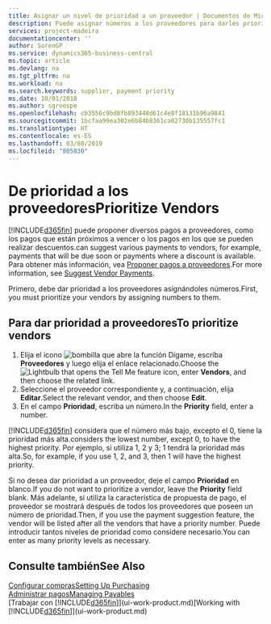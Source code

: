 ```yaml
---
title: Asignar un nivel de prioridad a un proveedor | Documentos de Microsoft
description: Puede asignar números a los proveedores para darles prioridad y facilitar las sugerencias de pago en Business Central.
services: project-madeira
documentationcenter: ''
author: SorenGP
ms.service: dynamics365-business-central
ms.topic: article
ms.devlang: na
ms.tgt_pltfrm: na
ms.workload: na
ms.search.keywords: supplier, payment priority
ms.date: 10/01/2018
ms.author: sgroespe
ms.openlocfilehash: cb3556c9bd8fb893448d61c4e8f18131b96a9841
ms.sourcegitcommit: 1bcfaa99ea302e6b84b8361ca02730b135557fc1
ms.translationtype: HT
ms.contentlocale: es-ES
ms.lasthandoff: 03/08/2019
ms.locfileid: "805830"
---
```

# <a name="prioritize-vendors"></a><span data-ttu-id="0212a-103">De prioridad a los proveedores</span><span class="sxs-lookup"><span data-stu-id="0212a-103">Prioritize Vendors</span></span>
[!INCLUDE[d365fin](includes/d365fin_md.md)] <span data-ttu-id="0212a-104">puede proponer diversos pagos a proveedores, como los pagos que están próximos a vencer o los pagos en los que se pueden realizar descuentos.</span><span class="sxs-lookup"><span data-stu-id="0212a-104">can suggest various payments to vendors, for example, payments that will be due soon or payments where a discount is available.</span></span> <span data-ttu-id="0212a-105">Para obtener más información, vea [Proponer pagos a proveedores](payables-how-suggest-vendor-payments.md).</span><span class="sxs-lookup"><span data-stu-id="0212a-105">For more information, see [Suggest Vendor Payments](payables-how-suggest-vendor-payments.md).</span></span>

<span data-ttu-id="0212a-106">Primero, debe dar prioridad a los proveedores asignándoles números.</span><span class="sxs-lookup"><span data-stu-id="0212a-106">First, you must prioritize your vendors by assigning numbers to them.</span></span>

## <a name="to-prioritize-vendors"></a><span data-ttu-id="0212a-107">Para dar prioridad a proveedores</span><span class="sxs-lookup"><span data-stu-id="0212a-107">To prioritize vendors</span></span>
1. <span data-ttu-id="0212a-108">Elija el icono ![bombilla que abre la función Dígame](media/ui-search/search_small.png "Dígame que desea hacer"), escriba **Proveedores** y luego elija el enlace relacionado.</span><span class="sxs-lookup"><span data-stu-id="0212a-108">Choose the ![Lightbulb that opens the Tell Me feature](media/ui-search/search_small.png "Tell me what you want to do") icon, enter **Vendors**, and then choose the related link.</span></span>
2. <span data-ttu-id="0212a-109">Seleccione el proveedor correspondiente y, a continuación, elija **Editar**.</span><span class="sxs-lookup"><span data-stu-id="0212a-109">Select the relevant vendor, and then choose **Edit**.</span></span>
3. <span data-ttu-id="0212a-110">En el campo **Prioridad**, escriba un número.</span><span class="sxs-lookup"><span data-stu-id="0212a-110">In the **Priority** field, enter a number.</span></span>

[!INCLUDE[d365fin](includes/d365fin_md.md)] <span data-ttu-id="0212a-111">considera que el número más bajo, excepto el 0, tiene la prioridad más alta.</span><span class="sxs-lookup"><span data-stu-id="0212a-111">considers the lowest number, except 0, to have the highest priority.</span></span> <span data-ttu-id="0212a-112">Por ejemplo, si utiliza 1, 2 y 3; 1 tendrá la prioridad más alta.</span><span class="sxs-lookup"><span data-stu-id="0212a-112">So, for example, if you use 1, 2, and 3, then 1 will have the highest priority.</span></span>

<span data-ttu-id="0212a-113">Si no desea dar prioridad a un proveedor, deje el campo **Prioridad** en blanco.</span><span class="sxs-lookup"><span data-stu-id="0212a-113">If you do not want to prioritize a vendor, leave the **Priority** field blank.</span></span> <span data-ttu-id="0212a-114">Más adelante, si utiliza la característica de propuesta de pago, el proveedor se mostrará después de todos los proveedores que poseen un número de prioridad.</span><span class="sxs-lookup"><span data-stu-id="0212a-114">Then, if you use the payment suggestion feature, the vendor will be listed after all the vendors that have a priority number.</span></span> <span data-ttu-id="0212a-115">Puede introducir tantos niveles de prioridad como considere necesario.</span><span class="sxs-lookup"><span data-stu-id="0212a-115">You can enter as many priority levels as necessary.</span></span>

## <a name="see-also"></a><span data-ttu-id="0212a-116">Consulte también</span><span class="sxs-lookup"><span data-stu-id="0212a-116">See Also</span></span>
[<span data-ttu-id="0212a-117">Configurar compras</span><span class="sxs-lookup"><span data-stu-id="0212a-117">Setting Up Purchasing</span></span>](purchasing-setup-purchasing.md)  
[<span data-ttu-id="0212a-118">Administrar pagos</span><span class="sxs-lookup"><span data-stu-id="0212a-118">Managing Payables</span></span>](payables-manage-payables.md)  
<span data-ttu-id="0212a-119">[Trabajar con [!INCLUDE[d365fin](includes/d365fin_md.md)]](ui-work-product.md)</span><span class="sxs-lookup"><span data-stu-id="0212a-119">[Working with [!INCLUDE[d365fin](includes/d365fin_md.md)]](ui-work-product.md)</span></span>
